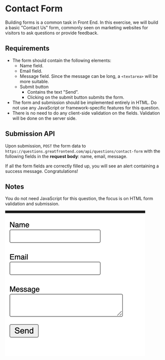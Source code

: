 # Contact Form

Building forms is a common task in Front End. In this exercise, we will build a basic "Contact Us" form, commonly seen on marketing websites for visitors to ask questions or provide feedback.

## Requirements

- The form should contain the following elements:
  - Name field.
  - Email field.
  - Message field. Since the message can be long, a `<textarea>` will be more suitable.
  - Submit button
    - Contains the text "Send".
    - Clicking on the submit button submits the form.
- The form and submission should be implemented entirely in HTML. Do not use any JavaScript or framework-specific features for this question.
- There is no need to do any client-side validation on the fields. Validation will be done on the server side.

## Submission API

Upon submission, `POST` the form data to `https://questions.greatfrontend.com/api/questions/contact-form` with the following fields in the **request body**: name, email, message.

If all the form fields are correctly filled up, you will see an alert containing a success message. Congratulations!

## Notes

You do not need JavaScript for this question, the focus is on HTML form validation and submission.

![contact form result](./assets/result.png)
